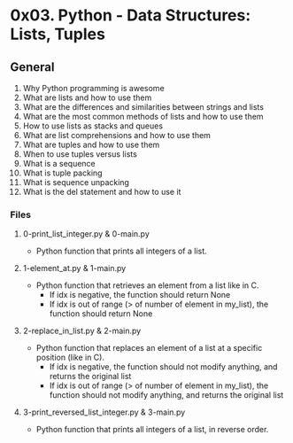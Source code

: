 # 0x03. Python - Data Structures: Lists, Tuples

## General
1. Why Python programming is awesome
2. What are lists and how to use them
3. What are the differences and similarities between strings and lists
4. What are the most common methods of lists and how to use them
5. How to use lists as stacks and queues
6. What are list comprehensions and how to use them
7. What are tuples and how to use them
8. When to use tuples versus lists
9. What is a sequence
10. What is tuple packing
11. What is sequence unpacking
12. What is the del statement and how to use it

### Files
1. 0-print_list_integer.py & 0-main.py
   - Python function that prints all integers of a list.

2. 1-element_at.py & 1-main.py
   - Python function that retrieves an element from a list like in C.
     - If idx is negative, the function should return None
     - If idx is out of range (> of number of element in my_list), the function should return None

3. 2-replace_in_list.py & 2-main.py
   - Python function that replaces an element of a list at a specific position (like in C).
     - If idx is negative, the function should not modify anything, and returns the original list
     - If idx is out of range (> of number of element in my_list), the function should not modify anything, and returns the original list

4. 3-print_reversed_list_integer.py & 3-main.py
   - Python function that prints all integers of a list, in reverse order.

